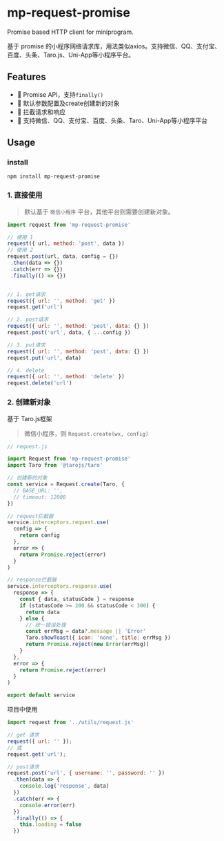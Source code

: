 # mp-request-promise

Promise based HTTP client for miniprogram.

基于 promise 的小程序网络请求库，用法类似axios。支持微信、QQ、支付宝、百度、头条、Taro.js、Uni-App等小程序平台。


## Features

* 🍡 Promise API，支持`finally()`
* 🍯 默认参数配置及create创建新的对象
* 🥪 拦截请求和响应
* 🍱 支持微信、QQ、支付宝、百度、头条、Taro、Uni-App等小程序平台



## Usage

### install

```
npm install mp-request-promise
```

### 1. 直接使用
> 默认基于 `微信小程序` 平台，其他平台则需要创建新对象。
```js
import request from 'mp-request-promise'

// 使用 1
request({ url, method: 'post', data })
// 使用 2
request.post(url, data, config = {})
 .then(data => {})
 .catch(err => {})
 .finally(() => {})


// 1. get请求 
request({ url: '', method: 'get' })
request.get('url')

// 2. post请求
request({ url: '', method: 'post', data: {} })
request.post('url', data, { ...config })

// 3. put请求
request({ url: '', method: 'post', data: {} })
request.put('url', data)

// 4. delete
request({ url: '', method: 'delete' })
request.delete('url')
```

### 2. 创建新对象
基于 Taro.js框架
> 微信小程序，则 `Request.create(wx, config)`
```js
// request.js

import Request from 'mp-request-promise'
import Taro from '@tarojs/taro'

// 创建新的对象
const service = Request.create(Taro, {
  // BASE_URL: '',
  // timeout: 12000
})

// request拦截器
service.interceptors.request.use(
  config => {
    return config
  },
  error => {
    return Promise.reject(error)
  }
)

// response拦截器
service.interceptors.response.use(
  response => {
    const { data, statusCode } = response
    if (statusCode >= 200 && statusCode < 300) {
      return data
    } else {
      // 统一错误处理
      const errMsg = data?.message || 'Error'
      Taro.showToast({ icon: 'none', title: errMsg })
      return Promise.reject(new Error(errMsg))
    }
  },
  error => {
    return Promise.reject(error)
  }
)

export default service
```

项目中使用
```js
import request from '../utils/request.js'

// get 请求
request({ url: '' });
// 或
request.get('url');

// post请求
request.post('url', { username: '', password: '' })
  .then(data => {
    console.log('response', data)
  })
  .catch(err => {
    console.error(err)
  })
  .finally(() => {
    this.loading = false
  })
```
